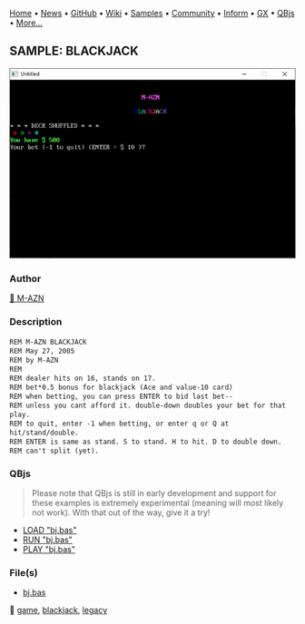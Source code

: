 [Home](https://qb64.com) • [News](../../news.md) • [GitHub](https://github.com/QB64Official/qb64) • [Wiki](https://github.com/QB64Official/qb64/wiki) • [Samples](../../samples.md) • [Community](../../community.md) • [Inform](../../inform.md) • [GX](../../gx.md) • [QBjs](../../qbjs.md) • [More...](../../more.md)

## SAMPLE: BLACKJACK

![screenshot.png](img/screenshot.png)

### Author

[🐝 M-AZN](../m-azn.md) 

### Description

```text
REM M-AZN BLACKJACK
REM May 27, 2005
REM by M-AZN
REM
REM dealer hits on 16, stands on 17.
REM bet*0.5 bonus for blackjack (Ace and value-10 card)
REM when betting, you can press ENTER to bid last bet--
REM unless you cant afford it. double-down doubles your bet for that play.
REM to quit, enter -1 when betting, or enter q or Q at hit/stand/double.
REM ENTER is same as stand. S to stand. H to hit. D to double down.
REM can't split (yet).
```

### QBjs

> Please note that QBjs is still in early development and support for these examples is extremely experimental (meaning will most likely not work). With that out of the way, give it a try!

* [LOAD "bj.bas"](https://v6p9d9t4.ssl.hwcdn.net/html/5963335/index.html?src=https://qb64.com/samples/blackjack/src/bj.bas)
* [RUN "bj.bas"](https://v6p9d9t4.ssl.hwcdn.net/html/5963335/index.html?mode=auto&src=https://qb64.com/samples/blackjack/src/bj.bas)
* [PLAY "bj.bas"](https://v6p9d9t4.ssl.hwcdn.net/html/5963335/index.html?mode=play&src=https://qb64.com/samples/blackjack/src/bj.bas)

### File(s)

* [bj.bas](src/bj.bas)

🔗 [game](../game.md), [blackjack](../blackjack.md), [legacy](../legacy.md)
